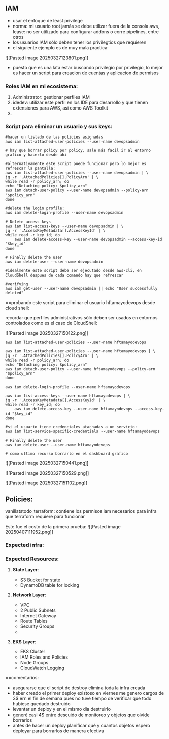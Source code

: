 ## IAM

- usar el enfoque de least privilege
- norma: mi usuario root jamás se debe utilizar fuera de la consola aws, lease: no ser utilizado para configurar addons o corre pipelines, entre otros
- los usuarios IAM sólo deben tener los privilegtios que requieren
- el siguiente ejemplo es de muy mala practica:

![[Pasted image 20250327123801.png]]

- puesto que es una lata estar buscando privilegio por privilegio, lo mejor es hacer un script para creacion de cuentas y aplicacion de permisos

### Roles IAM en mi ecosistema:

1. Administrator: gestionar perfiles IAM
2. idedev: utilizar este perfil en los IDE para desarrollo y que tienen extensiones para AWS, asi como AWS Toolkit
3. 

### Script para eliminar un usuario y sus keys:

```
#hacer un listado de las policies asignadas
aws iam list-attached-user-policies --user-name devopsadmin

# hay que borrar policy por policy, sale más facil ir al entorno grafico y hacerlo desde ahi

#alternativamente este script puede funcionar pero lo mejor es refrescar la pantalla:
aws iam list-attached-user-policies --user-name devopsadmin | \
jq -r '.AttachedPolicies[].PolicyArn' | \
while read -r policy_arn; do
echo "Detaching policy: $policy_arn"
aws iam detach-user-policy --user-name devopsadmin --policy-arn "$policy_arn"
done

#delete the login profile:
aws iam delete-login-profile --user-name devopsadmin

# Delete access keys
aws iam list-access-keys --user-name devopsadmin | \
jq -r '.AccessKeyMetadata[].AccessKeyId' | \
while read -r key_id; do
    aws iam delete-access-key --user-name devopsadmin --access-key-id "$key_id"
done

# Finally delete the user
aws iam delete-user --user-name devopsadmin

#idealmente este script debe ser ejecutado desde aws-cli, en CloudShell despues de cada comando hay que refrescar

#verifying
aws iam get-user --user-name devopsadmin || echo "User successfully deleted"

```

==probando este script para eliminar el usuario hftamayodevops desde cloud shell:

recordar que perfiles administrativos sólo deben ser usados en entornos controlados como es el caso de CloudShell:

![[Pasted image 20250327150122.png]]


```
aws iam list-attached-user-policies --user-name hftamayodevops

aws iam list-attached-user-policies --user-name hftamayodevops | \
jq -r '.AttachedPolicies[].PolicyArn' | \
while read -r policy_arn; do
echo "Detaching policy: $policy_arn"
aws iam detach-user-policy --user-name hftamayodevops --policy-arn "$policy_arn"
done

aws iam delete-login-profile --user-name hftamayodevops

aws iam list-access-keys --user-name hftamayodevops | \
jq -r '.AccessKeyMetadata[].AccessKeyId' | \
while read -r key_id; do
    aws iam delete-access-key --user-name hftamayodevops --access-key-id "$key_id"
done

#si el usuario tiene credenciales atachadas a un servicio:
aws iam list-service-specific-credentials --user-name hftamayodevops

# Finally delete the user
aws iam delete-user --user-name hftamayodevops

# como ultimo recurso borrarlo en el dashboard grafico

```


![[Pasted image 20250327150441.png]]

![[Pasted image 20250327150529.png]]

![[Pasted image 20250327151102.png]]

## Policies:
vanillatstodo_terraform: contiene los permisos iam necesarios para infra que terraform requiere para funcionar


Este fue el costo de la primera prueba:
![[Pasted image 20250407111952.png]]

### Expected infra:

### Expected Resources:

1. **State Layer**:
	- S3 Bucket for state
    - DynamoDB table for locking
    
2. **Network Layer**:
    - VPC
    - 2 Public Subnets
    - Internet Gateway
    - Route Tables
    - Security Groups
    -
3. **EKS Layer**:
    - EKS Cluster
    - IAM Roles and Policies
    - Node Groups
    - CloudWatch Logging


==comentarios:

- asegurarse que el script de destroy elimina toda la infra creada
- haber creado el primer deploy existoso en viernes me genero cargos de 3$ ern el fin de semana pues no tuve tiempo de verificar que todo hubiese quedado destruido
- levantar un deploy y en el mismo dia destruirlo
- generé casi 4$ entre descuido de monitoreo y objetos que olvide borrarlos
- antes de hacer un deploy planificar qué y cuantos objetos espero deployar para borrarlos de manera efectiva